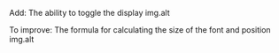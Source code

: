 Add:
The ability to toggle the display img.alt

To improve:
The formula for calculating the size of the font and position img.alt

